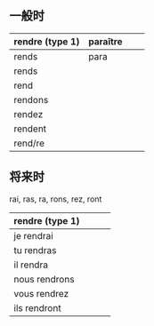 ## 一般时


| rendre (type 1) | paraître |     |     |
| --------------- | -------- | --- | --- |
| rends           | para     |     |     |
| rends           |          |     |     |
| rend            |          |     |     |
| rendons         |          |     |     |
| rendez          |          |     |     |
| rendent         |          |     |     |
| rend/re         |          |     |     |


## 将来时
rai, ras, ra, rons, rez, ront

| rendre (type 1) |     |     |     |
| --------------- | --- | --- | --- |
| je rendrai      |     |     |     |
| tu rendras      |     |     |     |
| il rendra       |     |     |     |
| nous rendrons   |     |     |     |
| vous rendrez    |     |     |     |
| ils rendront    |     |     |     |
